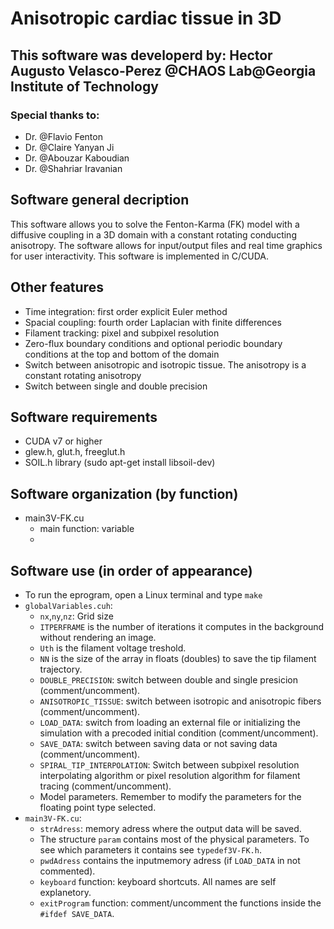# Anisotropic cardiac tissue in 3D

## This software was developerd by: **Hector Augusto Velasco-Perez** @CHAOS Lab@Georgia Institute of Technology

### Special thanks to:
- Dr. @Flavio Fenton
- Dr. @Claire Yanyan Ji
- Dr. @Abouzar Kaboudian
- Dr. @Shahriar Iravanian

## Software general decription
This software allows you to solve the Fenton-Karma (FK) model with a diffusive coupling in a 3D domain with a constant rotating conducting anisotropy. The software allows for input/output files and real time graphics for user interactivity. This software is implemented in C/CUDA.

## Other features
- Time integration: first order explicit Euler method
- Spacial coupling: fourth order Laplacian with finite differences
- Filament tracking: pixel and subpixel resolution
- Zero-flux boundary conditions and optional periodic boundary conditions at the top and bottom of the domain
- Switch between anisotropic and isotropic tissue. The anisotropy is a constant rotating anisotropy
- Switch between single and double precision

## Software requirements
- CUDA v7 or higher
- glew.h, glut.h, freeglut.h
- SOIL.h library (sudo apt-get install libsoil-dev)

## Software organization (by function)
- main3V-FK.cu
  * main function: variable 
  * 


## Software use (in order of appearance)
- To run the eprogram, open a Linux terminal and type `make`
- `globalVariables.cuh`:
     - `nx`,`ny`,`nz`: Grid size
     - `ITPERFRAME` is the number of iterations it computes in the background without rendering an image.
     - `Uth` is the filament voltage treshold.
     - `NN` is the size of the array in floats (doubles) to save the tip filament trajectory.
     - `DOUBLE_PRECISION`: switch between double and single presicion (comment/uncomment).
     - `ANISOTROPIC_TISSUE`: switch between isotropic and anisotropic fibers (comment/uncomment).
     - `LOAD_DATA`: switch from loading an external file or initializing the simulation with a precoded initial condition (comment/uncomment).
     - `SAVE_DATA`: switch between saving data or not saving data (comment/uncomment).
     - `SPIRAL_TIP_INTERPOLATION`: Switch between subpixel resolution interpolating algorithm or pixel resolution algorithm for filament tracing (comment/uncomment).
     - Model parameters. Remember to modify the parameters for the floating point type selected.
- `main3V-FK.cu`: 
     - `strAdress`: memory adress where the output data will be saved.
     - The structure `param` contains most of the physical parameters. To see which parameters it contains see `typedef3V-FK.h`.
     - `pwdAdress` contains the inputmemory adress (if `LOAD_DATA` in not commented).
     - `keyboard` function: keyboard shortcuts. All names are self explanetory.
     - `exitProgram` function: comment/uncomment the functions inside the `#ifdef SAVE_DATA`.
